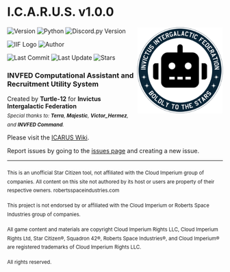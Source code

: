 # **I.C.A.R.U.S.** v1.0.0
<img align="right" width="200" src="https://github.com/tkomasa/ICARUS-documentation/blob/5cbdbbd8e43226d6371319f018067f4cc1df1ee7/images/INVFEDbot.png" />

![Version](https://img.shields.io/badge/I.C.A.R.U.S.-v1.0.0-49fcff)
![Python](https://img.shields.io/badge/python-3.5|3.6|3.7|3.8-3571A3)
![Discord.py Version](https://img.shields.io/badge/discord.py-v1.7.3-94332c)

![IIF Logo](https://img.shields.io/badge/commissioned-INVFED-0A2537)
![Author](https://img.shields.io/badge/author-Turtle--12-c5ffac)

![Last Commit](https://img.shields.io/github/last-commit/tkomasa/ICARUS-documentation)
![Last Update](https://img.shields.io/badge/last%20wiki%20update-january%202022-edf3ff)
![Stars](https://img.shields.io/github/stars/tkomasa/ICARUS-documentation?style=social)

### INVFED Computational Assistant and Recruitment Utility System
Created by **Turtle-12** for **Invictus Intergalactic Federation**  
<sub>_Special thanks to: **Terra**, **Majestic**, **Victor_Hermez**, and **INVFED Command**._</sub>

Please visit the [ICARUS Wiki](https://github.com/tkomasa/ICARUS-documentation/wiki).

Report issues by going to the [issues page](https://github.com/tkomasa/ICARUS-documentation/issues/new/choose) and creating a new issue.

***

<sub>This is an unofficial Star Citizen tool, not affiliated with the Cloud Imperium group of companies. All content on this site not authored by its host or users are property of their respective owners. robertsspaceindustries.com</sub>

<sub>This project is not endorsed by or affiliated with the Cloud Imperium or Roberts Space Industries group of companies.</sub>

<sub>All game content and materials are copyright Cloud Imperium Rights LLC, Cloud Imperium Rights Ltd, Star Citizen®, Squadron 42®, Roberts Space Industries®, and Cloud Imperium® are registered trademarks of Cloud Imperium Rights LLC.</sub>

<sub>All rights reserved.</sub>
